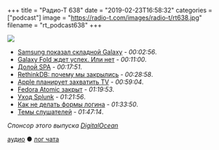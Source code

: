 +++
title = "Радио-Т 638"
date = "2019-02-23T16:58:32"
categories = ["podcast"]
image = "https://radio-t.com/images/radio-t/rt638.jpg"
filename = "rt_podcast638"
+++

![](https://radio-t.com/images/radio-t/rt638.jpg)

- [Samsung показал складной Galaxy](https://www.theverge.com/2019/2/20/18231249/samsung-galaxy-fold-folding-phone-features-screen-photos-size-announcement) - *00:02:56*.
- [Galaxy Fold ждет успех. Или нет](https://www.tomsguide.com/us/samsung-galaxy-fold-success,news-29475.html) - *00:11:00*.
- [Долой SPA](https://journal.plausible.io/you-probably-dont-need-a-single-page-app) - *00:17:51*.
- [RethinkDB: почему мы закрылись](https://habr.com/ru/post/441402/) - *00:28:58*.
- [Apple планирует захватить TV](https://www.digitaltrends.com/home-theater/what-to-expect-from-apple-tv-streaming-service/) - *00:59:04*.
- [Fedora Atomic закрыт](http://www.opennet.ru/opennews/art.shtml?num=50155) - *01:19:53*.
- [Уход Splunk](https://www.splunk.com/blog/2019/02/18/shifting-priorities-in-our-global-strategy.html) - *01:21:56*.
- [Как не делать формы логина](http://bradfrost.com/blog/post/dont-get-clever-with-login-forms/) - *01:33:50*.
- [Темы слушателей](https://radio-t.com/p/2019/02/19/prep-638/) - *01:47:14*.

*Спонсор этого выпуска [DigitalOcean](https://www.digitalocean.com)*


[аудио](http://cdn.radio-t.com/rt_podcast638.mp3) ● [лог чата](http://chat.radio-t.com/logs/radio-t-638.html)
<audio src="http://cdn.radio-t.com/rt_podcast638.mp3" preload="none"></audio>
